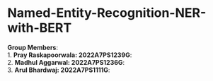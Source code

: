 # Named-Entity-Recognition-NER-with-BERT

**Group Members**: <br>
    1. **Pray Raskapoorwala: 2022A7PS1239G**: <br>
    2. **Madhul Aggarwal: 2022A7PS1236G**:<br>
    3. **Arul Bhardwaj: 2022A7PS1111G**: <br>
    